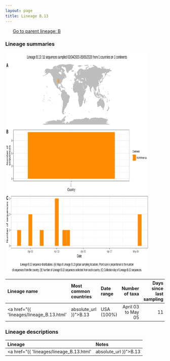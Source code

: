 ```yaml
---
layout: page
title: Lineage B.13
---
```




<p>
<ul class="actions small">
	 <a href="{{ 'lineages/lineage_B.html' | absolute_url }}" class="button special fit">Go to parent lineage: B</a>
</ul>
</p>
<h3> Lineage summaries</h3>

<img src="../assets/images/B.13.svg" alt="B.13 lineage summary figure" width="90%" height="700px" />


| Lineage name | Most common countries | Date range | Number of taxa |  Days since last sampling | Known Travel | Recall value |
|:-----|:-----|:-------|-------:|-------:|:---------|--------:|
| <a href="{{ 'lineages/lineage_B.13.html' | absolute_url }}">B.13</a> | USA (100%) | April 03 to May 05 | 11 | 109 |  | 0.9 |

<h3>Lineage descriptions</h3>

| Lineage | Notes |
|:-----|:-----|
| <a href="{{ 'lineages/lineage_B.13.html' | absolute_url }}">B.13</a> | USA (WI) lineage located off the polytomy at the base of the B lineage |

